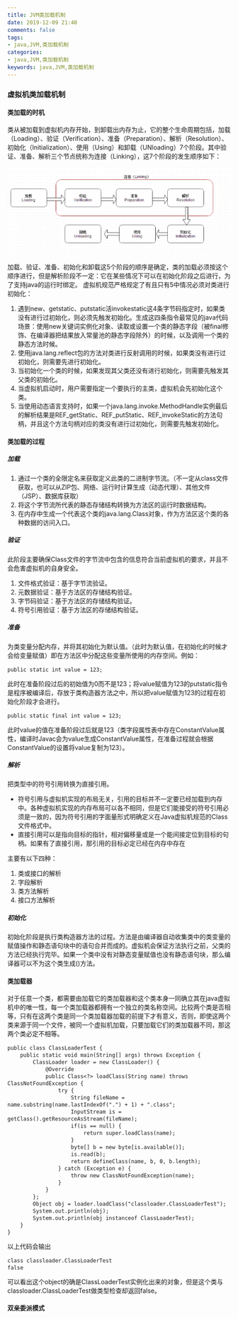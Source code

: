 ```yaml
---
title: JVM类加载机制
date: 2019-12-09 21:40
comments: false
tags: 
- java,JVM,类加载机制
categories: 
- java,JVM,类加载机制
keywords: java,JVM,类加载机制
---
```


### 虚拟机类加载机制

#### 类加载的时机

类从被加载到虚拟机内存开始，到卸载出内存为止，它的整个生命周期包括，加载（Loading）、验证（Verification）、准备（Preparation）、解析（Resolution）、初始化（Initialization）、使用（Using）和卸载（UNloading）7个阶段。其中验证、准备、解析三个节点统称为连接（Linking），这7个阶段的发生顺序如下：

![类加载过程](../../../uploads/jvm/类加载过程.jpg)

加载、验证、准备、初始化和卸载这5个阶段的顺序是确定，类的加载必须按这个顺序进行，但是解析阶段不一定：它在某些情况下可以在初始化阶段之后进行，为了支持java的运行时绑定。
虚拟机规范严格规定了有且只有5中情况必须对类进行初始化：
1. 遇到new、getstatic、putstatic活invokestatic这4条字节码指定时，如果类没有进行过初始化，则必须先触发初始化。生成这四条指令最常见的java代码场景：使用new关键词实例化对象、读取或设置一个类的静态字段（被final修饰、在编译器把结果放入常量池的静态字段除外）的时候，以及调用一个类的静态方法时候。
2. 使用java.lang.reflect包的方法对类进行反射调用的时候，如果类没有进行过初始化，则需要先进行初始化。
3. 当初始化一个类的时候，如果发现其父类还没有进行初始化，则需要先触发其父类的初始化。
4. 当虚拟机启动时，用户需要指定一个要执行的主类，虚拟机会先初始化这个类。
5. 当使用动态语言支持时，如果一个java.lang.invoke.MethodHandle实例最后的解析结果是REF_getStatic、REF_putStatic、REF_invokeStatic的方法句柄，并且这个方法句柄对应的类没有进行过初始化，则需要先触发初始化。

#### 类加载的过程

##### 加载

1. 通过一个类的全限定名来获取定义此类的二进制字节流。（不一定从class文件获取，也可以从ZIP包、网络、运行时计算生成（动态代理）、其他文件（JSP）、数据库获取）
2. 将这个字节流所代表的静态存储结构转换为方法区的运行时数据结构。
3. 在内存中生成一个代表这个类的java.lang.Class对象，作为方法区这个类的各种数据的访问入口。

##### 验证

此阶段主要确保Class文件的字节流中包含的信息符合当前虚拟机的要求，并且不会危害虚拟机的自身安全。

1. 文件格式验证：基于字节流验证。
2. 元数据验证：基于方法区的存储结构验证。
3. 字节码验证：基于方法区的存储结构验证。
4. 符号引用验证：基于方法区的存储结构验证。

##### 准备

为类变量分配内存，并将其初始化为默认值。（此时为默认值，在初始化的时候才会给变量赋值）即在方法区中分配这些变量所使用的内存空间。例如：
```
public static int value = 123;
```
此时在准备阶段过后的初始值为0而不是123；将value赋值为123的putstatic指令是程序被编译后，存放于类构造器<client>方法之中，所以把value赋值为123的过程在初始化阶段才会进行。

```
public static final int value = 123;
```
此时value的值在准备阶段过后就是123（类字段属性表中存在ConstantValue属性，编译时Javac会为value生成ConstantValue属性，在准备过程就会根据ConstantValue的设置将value复制为123）。

##### 解析

把类型中的符号引用转换为直接引用。

- 符号引用与虚拟机实现的布局无关，引用的目标并不一定要已经加载到内存中。各种虚拟机实现的内存布局可以各不相同，但是它们能接受的符号引用必须是一致的，因为符号引用的字面量形式明确定义在Java虚拟机规范的Class文件格式中。
- 直接引用可以是指向目标的指针，相对偏移量或是一个能间接定位到目标的句柄。如果有了直接引用，那引用的目标必定已经在内存中存在

主要有以下四种：
1. 类或接口的解析
2. 字段解析
3. 类方法解析
4. 接口方法解析

##### 初始化

初始化阶段是执行类构造器<client>方法的过程。<client>方法是由编译器自动收集类中的类变量的赋值操作和静态语句块中的语句合并而成的。虚拟机会保证<client>方法执行之前，父类的<client>方法已经执行完毕。如果一个类中没有对静态变量赋值也没有静态语句块，那么编译器可以不为这个类生成<client>()方法。

#### 类加载器

对于任意一个类，都需要由加载它的类加载器和这个类本身一同确立其在java虚拟机中的唯一性，每一个类加载器都拥有一个独立的类名称空间。比较两个类是否相等，只有在这两个类是同一个类加载器加载的前提下才有意义，否则，即使这两个类来源于同一个文件，被同一个虚拟机加载，只要加载它们的类加载器不同，那这两个类必定不相等。

```
public class ClassLoaderTest {
    public static void main(String[] args) throws Exception {
        ClassLoader loader = new ClassLoader() {
            @Override
            public Class<?> loadClass(String name) throws ClassNotFoundException {
                try {
                    String fileName = name.substring(name.lastIndexOf(".") + 1) + ".class";
                    InputStream is = getClass().getResourceAsStream(fileName);
                    if(is == null) {
                        return super.loadClass(name);
                    }
                    byte[] b = new byte[is.available()];
                    is.read(b);
                    return defineClass(name, b, 0, b.length);
                } catch (Exception e) {
                    throw new ClassNotFoundException(name);
                }
            }
        };
        Object obj = loader.loadClass("classloader.ClassLoaderTest");
        System.out.println(obj);
        System.out.println(obj instanceof ClassLoaderTest);
    }
}
```
以上代码会输出
```
class classloader.ClassLoaderTest
false
```
可以看出这个object的确是ClassLoaderTest实例化出来的对象，但是这个类与classloader.ClassLoaderTest做类型检查却返回false。

#### 双亲委派模式